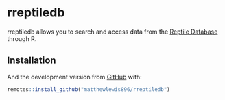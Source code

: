 
<!-- README.md is generated from README.Rmd. Please edit that file -->

# rreptiledb

<!-- badges: start -->

<!-- badges: end -->

rreptiledb allows you to search and access data from the [Reptile
Database](http://www.reptile-database.org/) through R.

## Installation

And the development version from
[GitHub](https://github.com/matthewlewis896/rreptiledb) with:

``` r
remotes::install_github("matthewlewis896/rreptiledb")
```
